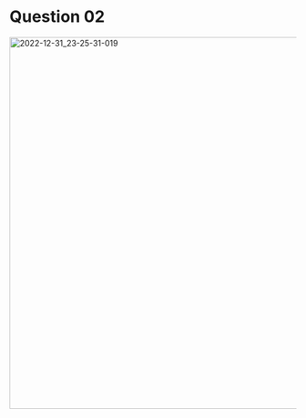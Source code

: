 # Question 02

<img width="653" alt="2022-12-31_23-25-31-019" src="https://user-images.githubusercontent.com/76771020/210151944-5f700114-0150-4d59-b286-17d8e213e1e6.png">